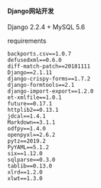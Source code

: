 #### Django网站开发

Django 2.2.4 + MySQL 5.6

requirements

```
backports.csv==1.0.7
defusedxml==0.6.0
diff-match-patch==20181111
Django==2.1.11
django-crispy-forms==1.7.2
django-formtools==2.1
django-import-export==1.2.0
et-xmlfile==1.0.1
future==0.17.1
httplib2==0.13.1
jdcal==1.4.1
Markdown==3.1.1
odfpy==1.4.0
openpyxl==2.6.2
pytz==2019.2
PyYAML==5.1.2
six==1.12.0
sqlparse==0.3.0
tablib==0.13.0
xlrd==1.2.0
xlwt==1.3.0
```